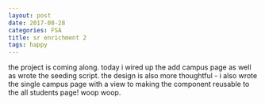 ```yaml
---
layout: post
date: 2017-08-28
categories: FSA
title: sr enrichment 2
tags: happy
---
```


the project is coming along. today i wired up the add campus page as well as wrote the seeding script. the design is also more thoughtful - i also wrote the single campus page with a view to making the component reusable to the all students page! woop woop.
